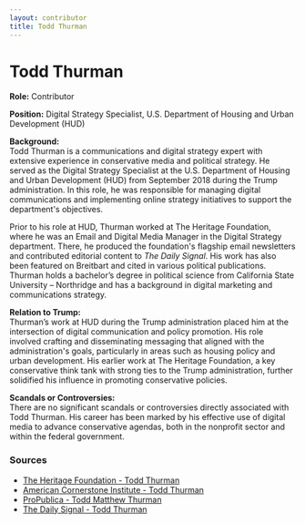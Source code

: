 ```yaml
---
layout: contributor
title: Todd Thurman
---
```


# Todd Thurman

**Role:** Contributor

**Position:** Digital Strategy Specialist, U.S. Department of Housing and Urban Development (HUD)

**Background:**  
Todd Thurman is a communications and digital strategy expert with extensive experience in conservative media and political strategy. He served as the Digital Strategy Specialist at the U.S. Department of Housing and Urban Development (HUD) from September 2018 during the Trump administration. In this role, he was responsible for managing digital communications and implementing online strategy initiatives to support the department's objectives.

Prior to his role at HUD, Thurman worked at The Heritage Foundation, where he was an Email and Digital Media Manager in the Digital Strategy department. There, he produced the foundation's flagship email newsletters and contributed editorial content to *The Daily Signal*. His work has also been featured on Breitbart and cited in various political publications. Thurman holds a bachelor’s degree in political science from California State University – Northridge and has a background in digital marketing and communications strategy.

**Relation to Trump:**  
Thurman’s work at HUD during the Trump administration placed him at the intersection of digital communication and policy promotion. His role involved crafting and disseminating messaging that aligned with the administration's goals, particularly in areas such as housing policy and urban development. His earlier work at The Heritage Foundation, a key conservative think tank with strong ties to the Trump administration, further solidified his influence in promoting conservative policies.

**Scandals or Controversies:**  
There are no significant scandals or controversies directly associated with Todd Thurman. His career has been marked by his effective use of digital media to advance conservative agendas, both in the nonprofit sector and within the federal government.

### Sources
- [The Heritage Foundation - Todd Thurman](https://www.heritage.org/staff/todd-thurman)
- [American Cornerstone Institute - Todd Thurman](https://americancornerstone.org/author/todd-thurman/)
- [ProPublica - Todd Matthew Thurman](https://projects.propublica.org/trump-town/staffers/todd-matthew-thurman)
- [The Daily Signal - Todd Thurman](https://www.dailysignal.com/author/tthurman/)
